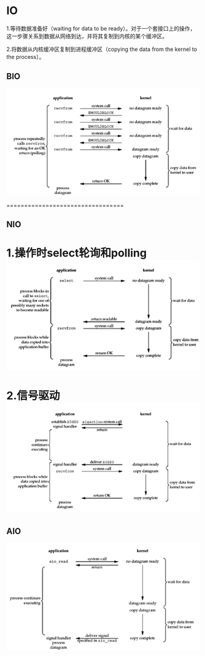 # IO

1.等待数据准备好（waiting for data to be ready）。对于一个套接口上的操作，这一步骤关系到数据从网络到达，并将其复制到内核的某个缓冲区。

2.将数据从内核缓冲区复制到进程缓冲区（copying the data from the kernel to the process）。

## BIO
![alt text](../pic/epolling轮询.png)


=================================
## NIO  
1.操作时select轮询和polling
![alt text](../pic/io复用模型.png)
=================================

2.信号驱动
![alt text](../pic/信号驱动模型.png)
=================================
## AIO
![alt text](../pic/异步IO模型（aio）.png)